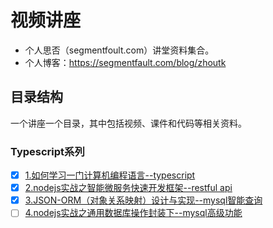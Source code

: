 # 视频讲座
- 个人思否（segmentfoult.com）讲堂资料集合。
- 个人博客：https://segmentfault.com/blog/zhoutk
## 目录结构
一个讲座一个目录，其中包括视频、课件和代码等相关资料。
### Typescript系列
- [x] [1.如何学习一门计算机编程语言--typescript](https://github.com/zhoutk/sifou/tree/master/001.ts_base)
- [x] [2.nodejs实战之智能微服务快速开发框架--restful api](https://github.com/zhoutk/sifou/tree/master/002.ts_rest)
- [x] [3.JSON-ORM（对象关系映射）设计与实现--mysql智能查询](https://github.com/zhoutk/sifou/tree/master/003.ts_mysql_1)
- [ ] [4.nodejs实战之通用数据库操作封装下--mysql高级功能](https://github.com/zhoutk/sifou/tree/master/004.ts_mysql_2)
